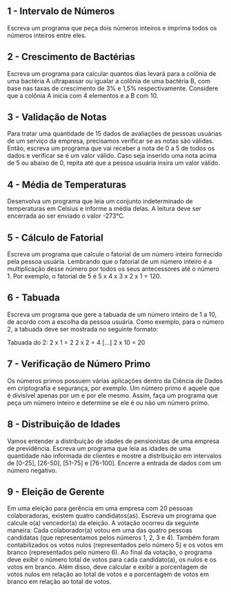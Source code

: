 ## 1 - Intervalo de Números
Escreva um programa que peça dois números inteiros e imprima todos os números inteiros entre eles.

## 2 - Crescimento de Bactérias
Escreva um programa para calcular quantos dias levará para a colônia de uma bactéria A ultrapassar ou igualar 
a colônia de uma bactéria B, com base nas taxas de crescimento de 3% e 1,5% respectivamente. Considere que a colônia A inicia com 4 elementos e a B com 10.

## 3 - Validação de Notas
Para tratar uma quantidade de 15 dados de avaliações de pessoas usuárias de um serviço da empresa, precisamos verificar se as notas são válidas.
Então, escreva um programa que vai receber a nota de 0 a 5 de todos os dados e verificar se é um valor válido. Caso seja inserido uma nota acima de 5 ou abaixo de 0, repita até que a 
pessoa usuária insira um valor válido.

## 4 - Média de Temperaturas
Desenvolva um programa que leia um conjunto indeterminado de temperaturas em Celsius e informe a média delas.
A leitura deve ser encerrada ao ser enviado o valor -273°C.

## 5 - Cálculo de Fatorial
Escreva um programa que calcule o fatorial de um número inteiro fornecido pela pessoa usuária. Lembrando que o fatorial de um número inteiro é a multiplicação desse 
número por todos os seus antecessores até o número 1. Por exemplo, o fatorial de 5 é 5 x 4 x 3 x 2 x 1 = 120.

## 6 - Tabuada
Escreva um programa que gere a tabuada de um número inteiro de 1 a 10, de acordo com a escolha da pessoa usuária. Como exemplo, para o número 2, a tabuada deve ser mostrada 
no seguinte formato:

Tabuada do 2:
2 x 1 = 2
2 x 2 = 4
[...]
2 x 10 = 20

## 7 - Verificação de Número Primo
Os números primos possuem várias aplicações dentro da Ciência de Dados em criptografia e segurança, por exemplo. Um número primo é aquele 
que é divisível apenas por um e por ele mesmo. Assim, faça um programa que peça um número inteiro e determine se ele é ou não um número primo.


## 8 - Distribuição de Idades
Vamos entender a distribuição de idades de pensionistas de uma empresa de previdência. Escreva um programa que leia as idades de 
uma quantidade não informada de clientes e mostre a distribuição em intervalos de [0-25], [26-50], [51-75] e [76-100]. Encerre a entrada de dados com um número negativo.


## 9 - Eleição de Gerente
Em uma eleição para gerência em uma empresa com 20 pessoas colaboradoras, existem quatro candidatos(as). Escreva um programa que 
calcule o(a) vencedor(a) da eleição. A votação ocorreu da seguinte maneira:
Cada colaborador(a) votou em uma das quatro pessoas candidatas (que representamos pelos números 1, 2, 3 e 4).
Também foram contabilizados os votos nulos (representados pelo número 5) e os votos em branco (representados pelo número 6).
Ao final da votação, o programa deve exibir o número total de votos para cada candidato(a), os nulos e os votos em branco. 
Além disso, deve calcular e exibir a porcentagem de votos nulos em relação ao total de votos e a porcentagem de votos em branco em relação ao total de votos.
